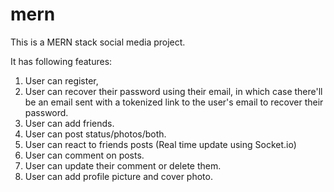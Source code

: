 # mern

This is a MERN stack social media project.  

It has  following features:

1. User can register,
2. User can recover their password using their email, in which case there'll be an email sent with a tokenized link to the user's email to recover their password.
3. User can add friends.
4. User can post status/photos/both.
5. User can react to friends posts (Real time update using Socket.io)
6. User can comment on posts.
7. User can update their comment or delete them.  
8. User can add profile picture and cover photo.
 
